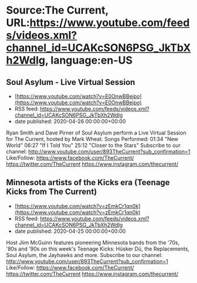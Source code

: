 # Source:The Current, URL:https://www.youtube.com/feeds/videos.xml?channel_id=UCAKcSON6PSG_JkTbXh2WdIg, language:en-US

## Soul Asylum - Live Virtual Session
 - [https://www.youtube.com/watch?v=E0OnwBBejpo](https://www.youtube.com/watch?v=E0OnwBBejpo)
 - RSS feed: https://www.youtube.com/feeds/videos.xml?channel_id=UCAKcSON6PSG_JkTbXh2WdIg
 - date published: 2020-04-26 00:00:00+00:00

Ryan Smith and Dave Pirner of Soul Asylum perform a Live Virtual Session for The Current, hosted by Mark Wheat.
Songs Performed:
01:34 "New World"
06:27 "If I Told You"
25:12 "Closer to the Stars"
Subscribe to our channel:
http://www.youtube.com/user/893TheCurrent?sub_confirmation=1
Like/Follow:
https://www.facebook.com/TheCurrent/
https://twitter.com/TheCurrent
https://www.instagram.com/thecurrent/

## Minnesota artists of the Kicks era (Teenage Kicks from The Current)
 - [https://www.youtube.com/watch?v=zEmkCr1qn0k](https://www.youtube.com/watch?v=zEmkCr1qn0k)
 - RSS feed: https://www.youtube.com/feeds/videos.xml?channel_id=UCAKcSON6PSG_JkTbXh2WdIg
 - date published: 2020-04-25 00:00:00+00:00

Host Jiim McGuinn features pioneering Minnesota bands from the '70s, '80s and '90s on this week's Teenage Kicks: Hüsker Dü, the Replacements, Soul Asylum, the Jayhawks and more.
Subscribe to our channel:
http://www.youtube.com/user/893TheCurrent?sub_confirmation=1
Like/Follow:
https://www.facebook.com/TheCurrent/
https://twitter.com/TheCurrent
https://www.instagram.com/thecurrent/

